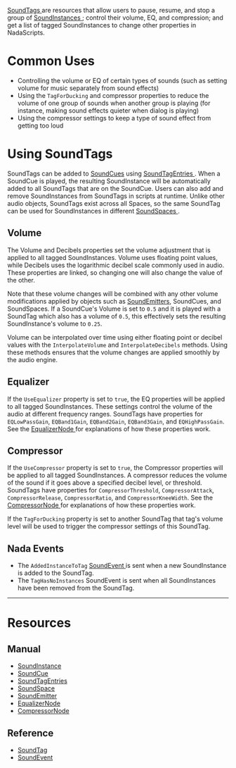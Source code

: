[ SoundTags ](https://github.com/ZilchEngine/ZilchDocs/blob/master/code_reference/class_reference/soundtag.markdown) are resources that allow users to pause, resume, and stop a group of [SoundInstances ](https://github.com/ZilchEngine/ZilchDocs/blob/master/zilch_editor_documentation/zilchmanual/audio/soundinstance.markdown); control their volume, EQ, and compression; and get a list of tagged SoundInstances to change other properties in NadaScripts. 

 # Common Uses

- Controlling the volume or EQ of certain types of sounds (such as setting volume for music separately from sound effects)
- Using the `TagForDucking` and compressor properties to reduce the volume of one group of sounds when another group is playing (for instance, making sound effects quieter when dialog is playing)
- Using the compressor settings to keep a type of sound effect from getting too loud

 # Using SoundTags

SoundTags can be added to [SoundCues](https://github.com/ZilchEngine/ZilchDocs/blob/master/zilch_editor_documentation/zilchmanual/audio/soundcue.markdown) using [SoundTagEntries ](https://github.com/ZilchEngine/ZilchDocs/blob/master/zilch_editor_documentation/zilchmanual/audio/soundcue.markdown#soundtagentries). When a SoundCue is played, the resulting SoundInstance will be automatically added to all SoundTags that are on the SoundCue. Users can also add and remove SoundInstances from SoundTags in scripts at runtime. Unlike other audio objects, SoundTags exist across all Spaces, so the same SoundTag can be used for SoundInstances in different [SoundSpaces ](https://github.com/ZilchEngine/ZilchDocs/blob/master/zilch_editor_documentation/zilchmanual/audio/soundspace.markdown). 

 ## Volume 

The Volume  and Decibels  properties set the volume adjustment that is applied to all tagged SoundInstances. Volume  uses floating point values, while Decibels  uses the logarithmic decibel scale commonly used in audio. These properties are linked, so changing one will also change the value of the other.

Note that these volume changes will be combined with any other volume modifications applied by objects such as [SoundEmitters](https://github.com/ZilchEngine/ZilchDocs/blob/master/zilch_editor_documentation/zilchmanual/audio/soundemitter.markdown), SoundCues, and SoundSpaces. If a SoundCue's Volume  is set to `0.5` and it is played with a SoundTag which also has a volume of `0.5`, this effectively sets the resulting SoundInstance's volume to `0.25`.

Volume can be interpolated over time using either floating point or decibel values with the `InterpolateVolume` and `InterpolateDecibels` methods. Using these methods ensures that the volume changes are applied smoothly by the audio engine.

 ## Equalizer

If the `UseEqualizer` property is set to `true`, the EQ properties will be applied to all tagged SoundInstances. These settings control the volume of the audio at different frequency ranges. SoundTags have properties for `EQLowPassGain`, `EQBand1Gain`, `EQBand2Gain`, `EQBand3Gain`, and `EQHighPassGain`. See the [EqualizerNode ](https://github.com/ZilchEngine/ZilchDocs/blob/master/zilch_editor_documentation/zilchmanual/audio/soundnode/equalizernode.markdown) for explanations of how these properties work.

 ## Compressor

If the `UseCompressor` property is set to `true`, the Compressor properties will be applied to all tagged SoundInstances. A compressor reduces the volume of the sound if it goes above a specified decibel level, or threshold. SoundTags have properties for `CompressorThreshold`, `CompressorAttack`, `CompressorRelease`, `CompressorRatio`, and `CompressorKneeWidth`. See the [CompressorNode ](https://github.com/ZilchEngine/ZilchDocs/blob/master/zilch_editor_documentation/zilchmanual/audio/soundnode/compressornode.markdown) for explanations of how these properties work.

If the `TagForDucking` property is set to another SoundTag that tag's volume level will be used to trigger the compressor settings of this SoundTag.

 ## Nada Events

- The `AddedInstanceToTag` [ SoundEvent ](https://github.com/ZilchEngine/ZilchDocs/blob/master/code_reference/class_reference/soundevent.markdown) is sent when a new SoundInstance is added to the SoundTag.
- The `TagHasNoInstances` SoundEvent is sent when all SoundInstances have been removed from the SoundTag.

---
 # Resources

 ## Manual

- [SoundInstance ](https://github.com/ZilchEngine/ZilchDocs/blob/master/zilch_editor_documentation/zilchmanual/audio/soundinstance.markdown)
- [SoundCue ](https://github.com/ZilchEngine/ZilchDocs/blob/master/zilch_editor_documentation/zilchmanual/audio/soundcue.markdown)
- [SoundTagEntries ](https://github.com/ZilchEngine/ZilchDocs/blob/master/zilch_editor_documentation/zilchmanual/audio/soundcue.markdown#soundtagentries)
- [SoundSpace ](https://github.com/ZilchEngine/ZilchDocs/blob/master/zilch_editor_documentation/zilchmanual/audio/soundspace.markdown)
- [SoundEmitter ](https://github.com/ZilchEngine/ZilchDocs/blob/master/zilch_editor_documentation/zilchmanual/audio/soundemitter.markdown)
- [EqualizerNode ](https://github.com/ZilchEngine/ZilchDocs/blob/master/zilch_editor_documentation/zilchmanual/audio/soundnode/equalizernode.markdown)
- [CompressorNode ](https://github.com/ZilchEngine/ZilchDocs/blob/master/zilch_editor_documentation/zilchmanual/audio/soundnode/compressornode.markdown)

 ## Reference

- [ SoundTag ](https://github.com/ZilchEngine/ZilchDocs/blob/master/code_reference/class_reference/soundtag.markdown)
- [ SoundEvent ](https://github.com/ZilchEngine/ZilchDocs/blob/master/code_reference/class_reference/soundevent.markdown) 

 